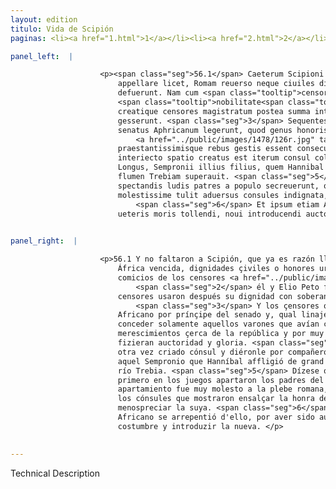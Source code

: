 ```yaml
---
layout: edition
titulo: Vida de Scipión
paginas: <li><a href="1.html">1</a></li><li><a href="2.html">2</a></li><li><a href="3.html">3</a></li><li><a href="4.html">4</a></li><li><a href="5.html">5</a></li><li><a href="6.html">6</a></li><li><a href="7.html">7</a></li><li><a href="8.html">8</a></li><li><a href="9.html">9</a></li><li><a href="10.html">10</a></li><li><a href="11.html">11</a></li><li><a href="12.html">12</a></li><li><a href="13.html">13</a></li><li><a href="14.html">14</a></li><li><a href="15.html">15</a></li><li><a href="16.html">16</a></li><li><a href="17.html">17</a></li><li><a href="18.html">18</a></li><li><a href="19.html">19</a></li><li><a href="20.html">20</a></li><li><a href="21.html">21</a></li><li><a href="22.html">22</a></li><li><a href="23.html">23</a></li><li><a href="24.html">24</a></li><li><a href="25.html">25</a></li><li><a href="26.html">26</a></li><li><a href="27.html">27</a></li><li><a href="28.html">28</a></li><li><a href="29.html">29</a></li><li><a href="30.html">30</a></li><li><a href="31.html">31</a></li><li><a href="32.html">32</a></li><li><a href="33.html">33</a></li><li><a href="34.html">34</a></li><li><a href="35.html">35</a></li><li><a href="36.html">36</a></li><li><a href="37.html">37</a></li><li><a href="38.html">38</a></li><li><a href="39.html">39</a></li><li><a href="40.html">40</a></li><li><a href="41.html">41</a></li><li><a href="42.html">42</a></li><li><a href="43.html">43</a></li><li><a href="44.html">44</a></li><li><a href="45.html">45</a></li><li><a href="46.html">46</a></li><li><a href="47.html">47</a></li><li><a href="48.html">48</a></li><li><a href="49.html">49</a></li><li><a href="50.html">50</a></li><li><a href="51.html">51</a></li><li><a href="52.html">52</a></li><li><a href="53.html">53</a></li><li><a href="54.html">54</a></li><li><a href="55.html">55</a></li><li><a href="56.html">56</a></li><li><a href="57.html">57</a></li><li><a href="58.html">58</a></li><li><a href="59.html">59</a></li><li><a href="60.html">60</a></li><li><a href="61.html">61</a></li><li><a href="62.html">62</a></li><li><a href="63.html">63</a></li><li><a href="64.html">64</a></li><li><a href="65.html">65</a></li><li><a href="66.html">66</a></li><li><a href="67.html">67</a></li><li><a href="68.html">68</a></li><li><a href="69.html">69</a></li><li><a href="70.html">70</a></li><li><a href="71.html">71</a></li><li><a href="72.html">72</a></li><li><a href="73.html">73</a></li><li><a href="74.html">74</a></li>

panel_left:  |

                    <p><span class="seg">56.1</span> Caeterum Scipioni quem post Aphricam deuictam, iam Aphricanum
                        appellare licet, Romam reuerso neque ciuiles dignitates neque urbani honores
                        defuerunt. Nam cum <span class="tooltip">censorum<span class="tooltiptext">sensorum <span class="siglas">G</span> </span></span> comitia haberentur et multi competitores ex <span class="tooltip">superna<span class="tooltiptext">suprema <span class="siglas">E M R R S U W r s</span> supprema <span class="siglas">P</span> </span></span>
                        <span class="tooltip">nobilitate<span class="tooltiptext">nolitate <span class="siglas">s</span> </span></span> concurrerent. <span class="seg">2</span> Ipse et Elius Petus praelati omnibus sunt,
                        creatique censores magistratum postea summa integritate concordiaque
                        gesserunt. <span class="seg">3</span> Sequentes deinde censores alii atque alii principem
                        senatus Aphricanum legerunt, quod genus honoris <span class="tooltip">iis<span class="tooltiptext"><span class="om"><i>om. </i></span> <span class="siglas">U</span> </span></span> tantum uiris deferri consueuit, qui auctoritatem et gloriam maximis
                            <a href="../public/images/1478/126r.jpg" target="new"><img class="facs" src="../public/images/1491/1491.jpg"/></a>[126r] in rempublicam meritis
                        praestantissimisque rebus gestis essent consecuti. <span class="seg">4</span> Nec multo
                        interiecto spatio creatus est iterum consul collegaque ei datus Sempronius
                        Longus, Sempronii illius filius, quem Hannibal magna affectum clade ad
                        flumen Trebiam superauit. <span class="seg">5</span> Hi primi fuisse dicuntur, qui in
                        spectandis ludis patres a populo secreuerunt, quam selectionem plaebs Romana
                        molestissime tulit aduersus consules indignata, qui <span class="tooltip">honorem<span class="tooltiptext">horem <span class="siglas">U</span> </span></span> senatorii ordinis extulisse, suum contempsisse uisi erant.
                            <span class="seg">6</span> Et ipsum etiam Aphricanum aliquando poenituisse tradunt, se
                        ueteris moris tollendi, noui introducendi auctorem fuisse.</p>
                

panel_right:  |

                    <p>56.1 Y no faltaron a Scipión, que ya es razón llamar Africano, después de
                        África vencida, dignidades çiviles o honores urbanos. Ca teniéndose los
                        comicios de los censores <a href="../public/images/1491/189v.jpg" target="new"><img class="facs" src="../public/images/1491/1491.jpg"/></a>[189v,a] y concurriendo muchos competitores de la soberana nobleza,
                            <span class="seg">2</span> él y Elio Peto fueron antepuestos a todos, y criados
                        censores usaron después su dignidad con soberana integridad y concordia.
                            <span class="seg">3</span> Y los çensores que sucedieron y los otros escogieron al
                        Africano por prínçipe del senado y, qual linaje de honor se acostumbrava
                        conceder solamente aquellos varones que avían conseguido por muy grandes
                        merescimientos çerca de la república y por muy prinçipales cosas que
                        fizieran auctoridad y gloria. <span class="seg">4</span> Y sin passar mucho tiempo, fue
                        otra vez criado cónsul y diéronle por compañero a Sempronio Longo, fijo de
                        aquel Sempronio que Hanníbal affligió de grand pérdida y vençió çerca del
                        río Trebia. <span class="seg">5</span> Dízese que estos dos cónsules fueron los que
                        primero en los juegos apartaron los padres del pueblo. Y este tal
                        apartamiento fue muy molesto a la plebe romana, por ello indignada contra
                        los cónsules que mostraron ensalçar la honra del orden senatorio y
                        menospreciar la suya. <span class="seg">6</span> Y cuentan que alguna vez el mesmo
                        Africano se arrepentió d'ello, por aver sido auctor de quitar la vieja
                        costumbre y introduzir la nueva. </p>
                

---
```


Technical Description 